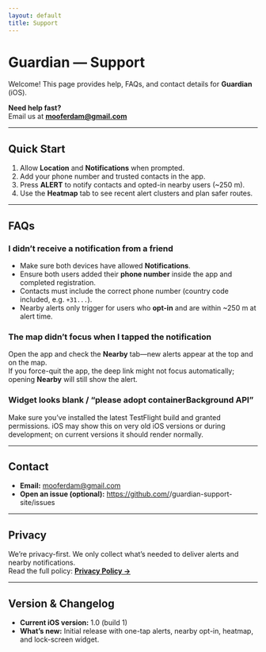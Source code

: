 ```yaml
---
layout: default
title: Support
---
```


# Guardian — Support

Welcome! This page provides help, FAQs, and contact details for **Guardian** (iOS).

**Need help fast?**  
Email us at **[mooferdam@gmail.com](mailto:mooferdam@gmail.com)**  

---

## Quick Start
1. Allow **Location** and **Notifications** when prompted.
2. Add your phone number and trusted contacts in the app.
3. Press **ALERT** to notify contacts and opted-in nearby users (~250 m).
4. Use the **Heatmap** tab to see recent alert clusters and plan safer routes.

---

## FAQs

### I didn’t receive a notification from a friend
- Make sure both devices have allowed **Notifications**.  
- Ensure both users added their **phone number** inside the app and completed registration.  
- Contacts must include the correct phone number (country code included, e.g. `+31...`).  
- Nearby alerts only trigger for users who **opt-in** and are within ~250 m at alert time.

### The map didn’t focus when I tapped the notification
Open the app and check the **Nearby** tab—new alerts appear at the top and on the map.  
If you force-quit the app, the deep link might not focus automatically; opening **Nearby** will still show the alert.

### Widget looks blank / “please adopt containerBackground API”
Make sure you’ve installed the latest TestFlight build and granted permissions. iOS may show this on very old iOS versions or during development; on current versions it should render normally.

---

## Contact
- **Email:** [mooferdam@gmail.com](mailto:mooferdam@gmail.com)  
- **Open an issue (optional):** https://github.com/<your-github-username>/guardian-support-site/issues

---

## Privacy
We’re privacy-first. We only collect what’s needed to deliver alerts and nearby notifications.  
Read the full policy: **[Privacy Policy →](/privacy-policy)**

---

## Version & Changelog
- **Current iOS version:** 1.0 (build 1)  
- **What’s new:** Initial release with one-tap alerts, nearby opt-in, heatmap, and lock-screen widget.
